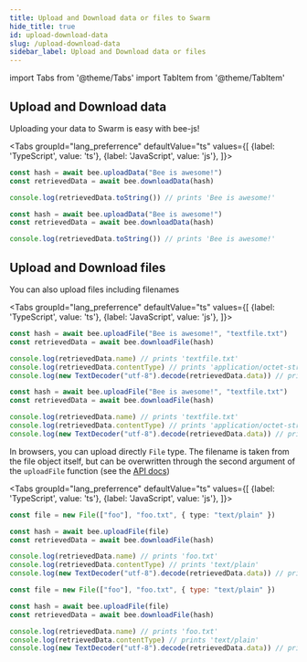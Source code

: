```yaml
---
title: Upload and Download data or files to Swarm
hide_title: true
id: upload-download-data
slug: /upload-download-data
sidebar_label: Upload and Download data or files
---
```


import Tabs from '@theme/Tabs'
import TabItem from '@theme/TabItem'

## Upload and Download data

Uploading your data to Swarm is easy with bee-js!

<Tabs
  groupId="lang_preferrence"
  defaultValue="ts"
  values={[
    {label: 'TypeScript', value: 'ts'},
    {label: 'JavaScript', value: 'js'},
  ]}>
  <TabItem value="ts">

```ts
const hash = await bee.uploadData("Bee is awesome!")
const retrievedData = await bee.downloadData(hash)

console.log(retrievedData.toString()) // prints 'Bee is awesome!'
```

  </TabItem>
  <TabItem value="js">

```js
const hash = await bee.uploadData("Bee is awesome!")
const retrievedData = await bee.downloadData(hash)

console.log(retrievedData.toString()) // prints 'Bee is awesome!'
```

  </TabItem>
</Tabs>

## Upload and Download files

You can also upload files including filenames

<Tabs
  groupId="lang_preferrence"
  defaultValue="ts"
  values={[
    {label: 'TypeScript', value: 'ts'},
    {label: 'JavaScript', value: 'js'},
  ]}>
  <TabItem value="ts">

```ts
const hash = await bee.uploadFile("Bee is awesome!", "textfile.txt")
const retrievedData = await bee.downloadFile(hash)

console.log(retrievedData.name) // prints 'textfile.txt'
console.log(retrievedData.contentType) // prints 'application/octet-stream'
console.log(new TextDecoder("utf-8").decode(retrievedData.data)) // prints 'Bee is awesome!'
```

  </TabItem>
  <TabItem value="js">

```js
const hash = await bee.uploadFile("Bee is awesome!", "textfile.txt")
const retrievedData = await bee.downloadFile(hash)

console.log(retrievedData.name) // prints 'textfile.txt'
console.log(retrievedData.contentType) // prints 'application/octet-stream'
console.log(new TextDecoder("utf-8").decode(retrievedData.data)) // prints 'Bee is awesome!'
```

  </TabItem>
</Tabs>

In browsers, you can upload directly `File` type. The filename is taken from the file object itself, but can be overwritten through the second argument of the `uploadFile` function (see the [API docs](./api-reference/classes/bee#uploadfile))

<Tabs
  groupId="lang_preferrence"
  defaultValue="ts"
  values={[
    {label: 'TypeScript', value: 'ts'},
    {label: 'JavaScript', value: 'js'},
  ]}>
  <TabItem value="ts">

```ts
const file = new File(["foo"], "foo.txt", { type: "text/plain" })

const hash = await bee.uploadFile(file)
const retrievedData = await bee.downloadFile(hash)

console.log(retrievedData.name) // prints 'foo.txt'
console.log(retrievedData.contentType) // prints 'text/plain'
console.log(new TextDecoder("utf-8").decode(retrievedData.data)) // prints 'foo'
```

  </TabItem>
  <TabItem value="js">

```js
const file = new File(["foo"], "foo.txt", { type: "text/plain" })

const hash = await bee.uploadFile(file)
const retrievedData = await bee.downloadFile(hash)

console.log(retrievedData.name) // prints 'foo.txt'
console.log(retrievedData.contentType) // prints 'text/plain'
console.log(new TextDecoder("utf-8").decode(retrievedData.data)) // prints 'foo'
```

  </TabItem>
</Tabs>